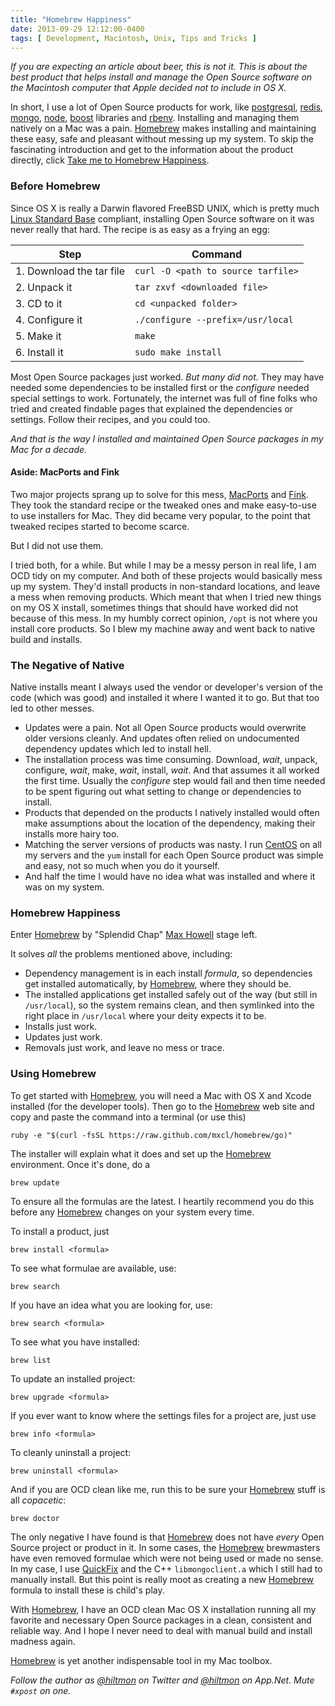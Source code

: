 ```yaml
---
title: "Homebrew Happiness"
date: 2013-09-29 12:12:00-0400
tags: [ Development, Macintosh, Unix, Tips and Tricks ]
---
```


<span class="light"><em>If you are expecting an article about beer, this is not it. This is about the best product that helps install and manage the Open Source software on the Macintosh computer that Apple decided not to include in OS X.</em></span>

In short, I use a lot of Open Source products for work, like [postgresql][pg], [redis][redis], [mongo][mongo], [node][node], [boost][boost] libraries and [rbenv][rbenv]. Installing and managing them natively on a Mac was a pain. [Homebrew][brew] makes installing and maintaining these easy, safe and pleasant without messing up my system. <span class="light">To skip the fascinating introduction and get to the information about the product directly, click [Take me to Homebrew Happiness](#hh).</span>

### Before Homebrew

Since OS X is really a Darwin flavored FreeBSD UNIX, which is pretty much [Linux Standard Base][LSB] compliant, installing Open Source software on it was never really that hard. The recipe is as easy as a frying an egg:

| Step  | Command |
| ----- | ------- |
| 1. Download the tar file |  `curl -O <path to source tarfile>`
| 2. Unpack it | `tar zxvf <downloaded file>`
| 3. CD to it | `cd <unpacked folder>`
| 4. Configure it | `./configure --prefix=/usr/local`
| 5. Make it |  `make`
| 6. Install it |  `sudo make install`
	
Most Open Source packages just worked. *But many did not.* They may have needed some dependencies to be installed first or the *configure* needed special settings to work. Fortunately, the internet was full of fine folks who tried and created findable pages that explained the dependencies or settings. Follow their recipes, and you could too.

*And that is the way I installed and maintained Open Source packages in my Mac for a decade.*

#### Aside: MacPorts and Fink

Two major projects sprang up to solve for this mess, [MacPorts][Macports] and [Fink][Fink]. They took the standard recipe or the tweaked ones and make easy-to-use to use installers for Mac. They did became very popular, to the point that tweaked recipes started to become scarce.

But I did not use them. 

I tried both, for a while. But while I may be a messy person in real life, I am OCD tidy on my computer. And both of these projects would basically mess up my system. They'd install products in non-standard locations, and leave a mess when removing products. Which meant that when I tried new things on my OS X install, sometimes things that should have worked did not because of this mess. In my humbly correct opinion, `/opt` is not where you install core products. So I blew my machine away and went back to native build and installs.

### The Negative of Native

Native installs meant I always used the vendor or developer's version of the code (which was good) and installed it where I wanted it to go. But that too led to other messes.

* Updates were a pain. Not all Open Source products would overwrite older versions cleanly. And updates often relied on undocumented dependency updates which led to install hell.
* The installation process was time consuming. Download, *wait*, unpack, configure, *wait*, make, *wait*, install, *wait*. And that assumes it all worked the first time. Usually the *configure* step would fail and then time needed to be spent figuring out what setting to change or dependencies to install.
* Products that depended on the products I natively installed would often make assumptions about the location of the dependency, making their installs more hairy too.
* Matching the server versions of products was nasty. I run [CentOS][centos] on all my servers and the `yum` install for each Open Source product was simple and easy, not so much when you do it yourself.
* And half the time I would have no idea what was installed and where it was on my system.

### <a name="hh"></a>Homebrew Happiness

Enter [Homebrew][brew] by "Splendid Chap" [Max Howell][max] stage left.

It solves *all* the problems mentioned above, including:

* Dependency management is in each install *formula*, so dependencies get installed automatically, by [Homebrew][brew], where they should be.
* The installed applications get installed safely out of the way (but still in `/usr/local`), so the system remains clean, and then symlinked into the right place in `/usr/local` where your deity expects it to be.
* Installs just work.
* Updates just work.
* Removals just work, and leave no mess or trace.

### Using Homebrew

To get started with [Homebrew][brew], you will need a Mac with OS X and Xcode installed (for the developer tools). Then go to the [Homebrew][brew] web site and copy and paste the command into a terminal (or use this)

	ruby -e "$(curl -fsSL https://raw.github.com/mxcl/homebrew/go)"
	
The installer will explain what it does and set up the [Homebrew][brew] environment. Once it's done, do a

	brew update
	
To ensure all the formulas are the latest. I heartily recommend you do this before any [Homebrew][brew] changes on your system every time.

To install a product, just

	brew install <formula>
	
To see what formulae are available, use:

	brew search
	
If you have an idea what you are looking for, use:

	brew search <formula>

To see what you have installed:

	brew list
	
To update an installed project:

	brew upgrade <formula>

If you ever want to know where the settings files for a project are, just use

	brew info <formula>
	
To cleanly uninstall a project:

	brew uninstall <formula>
	
And if you are OCD clean like me, run this to be sure your [Homebrew][brew] stuff is all *copacetic*:

	brew doctor
	
The only negative I have found is that [Homebrew][brew] does not have *every* Open Source project or product in it. In some cases, the [Homebrew][brew] brewmasters have even removed formulae which were not being used or made no sense. In my case, I use [QuickFix][qf] and the C++ `libmongoclient.a` which I still had to manually install. But this point is really moot as creating a new [Homebrew][brew] formula to install these is child's play.

With [Homebrew][brew], I have an OCD clean Mac OS X installation running all my favorite and necessary Open Source packages in a clean, consistent and reliable way. And I hope I never need to deal with manual build and install madness again.

[Homebrew][brew] is yet another indispensable tool in my Mac toolbox.

*Follow the author as [@hiltmon](https://twitter.com/hiltmon) on Twitter and [@hiltmon](http://alpha.app.net/hiltmon) on App.Net. Mute `#xpost` on one.*

[LSB]: http://www.linuxfoundation.org/collaborate/workgroups/lsb
[Macports]:	http://www.macports.org
[Fink]:	http://fink.thetis.ig42.org
[brew]:	http://brew.sh
[max]: http://mxcl.github.io
[pg]: http://www.postgresql.org
[redis]: http://redis.io
[mongo]: http://www.mongodb.org
[node]: http://nodejs.org
[boost]: http://www.boost.org
[rbenv]: https://github.com/sstephenson/rbenv
[qf]: http://www.quickfixengine.org
[centos]: http://www.centos.org

